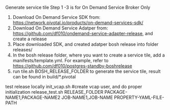 Generate service tile
Step 1 -3 is for On Demand Service Broker Only
1. Download On Demand Service SDK from: https://network.pivotal.io/products/on-demand-services-sdk/
2. Download On Demand Service Adatper from: https://github.com/df010/ondemand-service-adapter-release, and create a release
3. Place downloaded SDK, and created adatper bosh release into folder releases/
4. In the bosh release folder, where you want to create a service tile, add a manifests/template.yml. For example, refer to https://github.com/df010/postgres-standby-boshrelease
5. run tile.sh BOSH_RELEASE_FOLDER to generate the service tile, result can be found in build/*.pivotal


test release locally
init_vcap.sh #create vcap user, and do proper initialization
release_test.sh RELEASE_FOLDER PACKAGE-NAME1,PACKAGE-NAME2 JOB-NAME1,JOB-NAME PROPERTY-YAML-FILE-PATH
